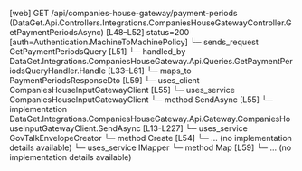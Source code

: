 [web] GET /api/companies-house-gateway/payment-periods  (DataGet.Api.Controllers.Integrations.CompaniesHouseGatewayController.GetPaymentPeriodsAsync)  [L48–L52] status=200 [auth=Authentication.MachineToMachinePolicy]
  └─ sends_request GetPaymentPeriodsQuery [L51]
    └─ handled_by DataGet.Integrations.CompaniesHouseGateway.Api.Queries.GetPaymentPeriodsQueryHandler.Handle [L33–L61]
      └─ maps_to PaymentPeriodsResponseDto [L59]
      └─ uses_client CompaniesHouseInputGatewayClient [L55]
      └─ uses_service CompaniesHouseInputGatewayClient
        └─ method SendAsync [L55]
          └─ implementation DataGet.Integrations.CompaniesHouseGateway.Api.Gateway.CompaniesHouseInputGatewayClient.SendAsync [L13-L227]
      └─ uses_service GovTalkEnvelopeCreator
        └─ method Create [L54]
          └─ ... (no implementation details available)
      └─ uses_service IMapper
        └─ method Map [L59]
          └─ ... (no implementation details available)

